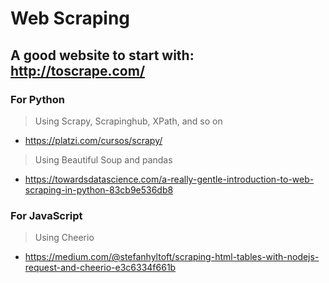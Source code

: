 # Web Scraping

## A good website to start with: http://toscrape.com/

### For Python

> Using Scrapy, Scrapinghub, XPath, and so on

- https://platzi.com/cursos/scrapy/

> Using Beautiful Soup and pandas

- https://towardsdatascience.com/a-really-gentle-introduction-to-web-scraping-in-python-83cb9e536db8

### For JavaScript

> Using Cheerio

- https://medium.com/@stefanhyltoft/scraping-html-tables-with-nodejs-request-and-cheerio-e3c6334f661b
